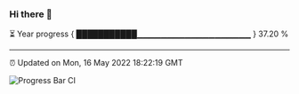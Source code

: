 ### Hi there 👋

⏳ Year progress { ███████████▁▁▁▁▁▁▁▁▁▁▁▁▁▁▁▁▁▁▁ } 37.20 %

---

⏰ Updated on Mon, 16 May 2022 18:22:19 GMT

![Progress Bar CI](https://github.com/liununu/liununu/workflows/Progress%20Bar%20CI/badge.svg)

